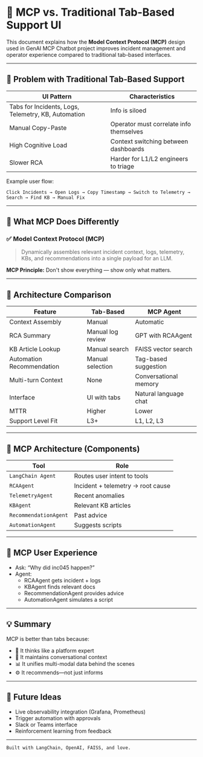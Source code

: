 # 🧠 MCP vs. Traditional Tab-Based Support UI

This document explains how the **Model Context Protocol (MCP)** design used in GenAI MCP Chatbot project improves incident management and operator experience compared to traditional tab-based interfaces.

---

## 🚦 Problem with Traditional Tab-Based Support

| UI Pattern | Characteristics |
|------------|-----------------|
| Tabs for Incidents, Logs, Telemetry, KB, Automation | Info is siloed |
| Manual Copy-Paste | Operator must correlate info themselves |
| High Cognitive Load | Context switching between dashboards |
| Slower RCA | Harder for L1/L2 engineers to triage |

Example user flow:
```
Click Incidents → Open Logs → Copy Timestamp → Switch to Telemetry → Search → Find KB → Manual Fix
```

---

## 🚀 What MCP Does Differently

### ✅ Model Context Protocol (MCP)

> Dynamically assembles relevant incident context, logs, telemetry, KBs, and recommendations into a single payload for an LLM.

**MCP Principle:** Don't show everything — show only what matters.

---

## 🔁 Architecture Comparison

| Feature | Tab-Based | MCP Agent |
|--------|-----------|-----------|
| Context Assembly | Manual | Automatic |
| RCA Summary | Manual log review | GPT with RCAAgent |
| KB Article Lookup | Manual search | FAISS vector search |
| Automation Recommendation | Manual selection | Tag-based suggestion |
| Multi-turn Context | None | Conversational memory |
| Interface | UI with tabs | Natural language chat |
| MTTR | Higher | Lower |
| Support Level Fit | L3+ | L1, L2, L3 |

---

## 🧩 MCP Architecture (Components)

| Tool | Role |
|------|------|
| `LangChain Agent` | Routes user intent to tools |
| `RCAAgent` | Incident + telemetry → root cause |
| `TelemetryAgent` | Recent anomalies |
| `KBAgent` | Relevant KB articles |
| `RecommendationAgent` | Past advice |
| `AutomationAgent` | Suggests scripts |

---

## 🧠 MCP User Experience

- Ask: “Why did inc045 happen?”
- Agent:
  - RCAAgent gets incident + logs
  - KBAgent finds relevant docs
  - RecommendationAgent provides advice
  - AutomationAgent simulates a script

---

## 💡 Summary

MCP is better than tabs because:

- 🎯 It thinks like a platform expert
- 🧠 It maintains conversational context
- 📊 It unifies multi-modal data behind the scenes
- ⚙️ It recommends—not just informs

---

## 🔮 Future Ideas

- Live observability integration (Grafana, Prometheus)
- Trigger automation with approvals
- Slack or Teams interface
- Reinforcement learning from feedback

---

```
Built with LangChain, OpenAI, FAISS, and love.
```
